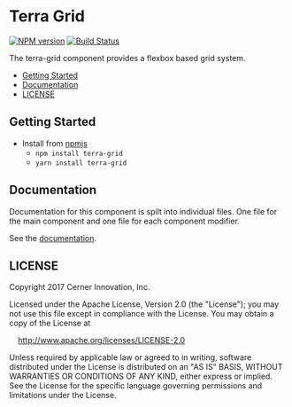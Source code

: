 # Terra Grid


[![NPM version](http://img.shields.io/npm/v/terra-grid.svg)](https://www.npmjs.org/package/terra-grid)
[![Build Status](https://travis-ci.org/cerner/terra-ui.svg?branch=master)](https://travis-ci.org/cerner/terra-ui)

The terra-grid component provides a flexbox based grid system.

- [Getting Started](#getting-started)
- [Documentation](#documentation)
- [LICENSE](#license)

## Getting Started

- Install from [npmjs](https://www.npmjs.com)
  - `npm install terra-grid`
  - `yarn install terra-grid`

## Documentation

Documentation for this component is spilt into individual files.
One file for the main component and one file for each component modifier.

See the [documentation](docs/).

## LICENSE

Copyright 2017 Cerner Innovation, Inc.

Licensed under the Apache License, Version 2.0 (the "License"); you may not use this file except in compliance with the License. You may obtain a copy of the License at

&nbsp;&nbsp;&nbsp;&nbsp;http://www.apache.org/licenses/LICENSE-2.0

Unless required by applicable law or agreed to in writing, software distributed under the License is distributed on an "AS IS" BASIS, WITHOUT WARRANTIES OR CONDITIONS OF ANY KIND, either express or implied. See the License for the specific language governing permissions and limitations under the License.
